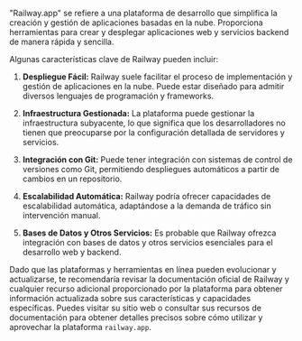 "Railway.app" se refiere a una plataforma de desarrollo que simplifica la creación y gestión de aplicaciones basadas en la nube. Proporciona herramientas para crear y desplegar aplicaciones web y servicios backend de manera rápida y sencilla.

Algunas características clave de Railway pueden incluir:

1. **Despliegue Fácil:** Railway suele facilitar el proceso de implementación y gestión de aplicaciones en la nube. Puede estar diseñado para admitir diversos lenguajes de programación y frameworks.

2. **Infraestructura Gestionada:** La plataforma puede gestionar la infraestructura subyacente, lo que significa que los desarrolladores no tienen que preocuparse por la configuración detallada de servidores y servicios.

3. **Integración con Git:** Puede tener integración con sistemas de control de versiones como Git, permitiendo despliegues automáticos a partir de cambios en un repositorio.

4. **Escalabilidad Automática:** Railway podría ofrecer capacidades de escalabilidad automática, adaptándose a la demanda de tráfico sin intervención manual.

5. **Bases de Datos y Otros Servicios:** Es probable que Railway ofrezca integración con bases de datos y otros servicios esenciales para el desarrollo web y backend.

Dado que las plataformas y herramientas en línea pueden evolucionar y actualizarse, te recomendaría revisar la documentación oficial de Railway y cualquier recurso adicional proporcionado por la plataforma para obtener información actualizada sobre sus características y capacidades específicas. Puedes visitar su sitio web o consultar sus recursos de documentación para obtener detalles precisos sobre cómo utilizar y aprovechar la plataforma `railway.app`.
